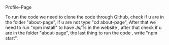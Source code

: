Profile-Page

To run the code we need to clone the code through Github,
check if u are in the folder "about-page", if u are not type "cd about-page", 
After that  we need to run "npm install" to have Js/Ts in the website ,
after that check if u are in the folder "about-page",
the last thing to run the code , write "npm start".
